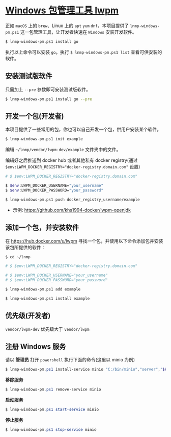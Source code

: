 # [Windows 包管理工具 lwpm](https://github.com/khs1994-docker?utf8=✓&q=lwpm&type=&language=)

正如 `macOS` 上的 `brew`、Linux 上的 `apt` `yum` `dnf`，本项目提供了 `lnmp-windows-pm.ps1` 这一包管理工具，让开发者快速在 `Windows` 安装开发软件。

```bash
$ lnmp-windows-pm.ps1 install go
```

执行以上命令可以安装 `go`。执行 `$ lnmp-windows-pm.ps1 list` 查看可供安装的软件。

## 安装测试版软件

只需加上 `--pre` 参数即可安装测试版软件。

```bash
$ lnmp-windows-pm.ps1 install go --pre
```

## 开发一个包(开发者)

本项目提供了一些常用的包，你也可以自己开发一个包，供用户安装某个软件。

```bash
$ lnmp-windows-pm.ps1 init example
```

编辑 `~/lnmp/vendor/lwpm-dev/example` 文件夹中的文件。

编辑好之后推送到 docker hub 或者其他私有 docker registry(通过 `$env:LWPM_DOCKER_REGISTRY="docker-registry.domain.com"` 设置)

```bash
# $ $env:LWPM_DOCKER_REGISTRY="docker-registry.domain.com"

$ $env:LWPM_DOCKER_USERNAME="your_username"
$ $env:LWPM_DOCKER_PASSWORD="your_password"

$ lnmp-windows-pm.ps1 push docker_registry_username/example
```

* 示例: https://github.com/khs1994-docker/lwpm-openjdk

## 添加一个包，并安装软件

在 https://hub.docker.com/u/lwpm 寻找一个包，并使用以下命令添加包并安装该包所提供的软件：

```bash
$ cd ~/lnmp

# $ $env:LWPM_DOCKER_REGISTRY="docker-registry.domain.com"

# $ $env:LWPM_DOCKER_USERNAME="your_username"
# $ $env:LWPM_DOCKER_PASSWORD="your_password"

$ lnmp-windows-pm.ps1 add example

$ lnmp-windows-pm.ps1 install example
```

## 优先级(开发者)

`vendor/lwpm-dev` 优先级大于 `vendor/lwpm`

## 注册 Windows 服务

请以 **管理员** 打开 `powershell` 执行下面的命令(这里以 minio 为例)

```powershell
$ lnmp-windows-pm.ps1 install-service minio "C:/bin/minio","server","$HOME/minio" C:/logs/minio.log
```

**移除服务**

```powershell
$ lnmp-windows-pm.ps1 remove-service minio
```

**启动服务**

```powershell
$ lnmp-windows-pm.ps1 start-service minio
```

**停止服务**

```powershell
$ lnmp-windows-pm.ps1 stop-service minio
```
